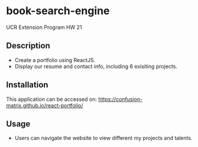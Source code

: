 # book-search-engine
UCR Extension Program HW 21

## Description
- Create a portfolio using ReactJS.
- Display our resume and contact info, including 6 exisiting projects.

## Installation
This application can be accessed on: https://confusion-matrix.github.io/react-portfolio/

## Usage
- Users can navigate the website to view different my projects and talents.